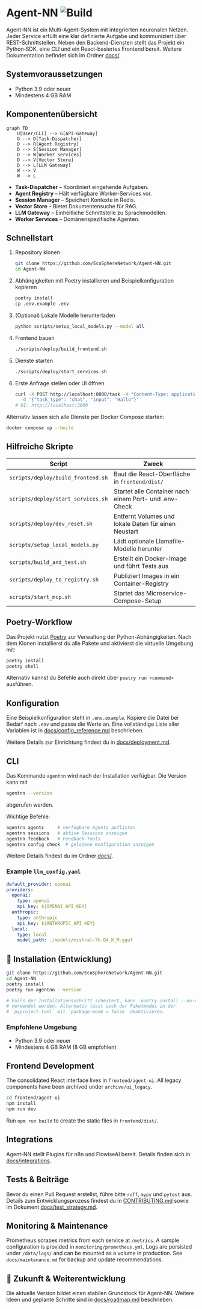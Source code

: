 # Agent-NN ![Build](https://img.shields.io/badge/build-passing-brightgreen)

Agent-NN ist ein Multi-Agent-System mit integrierten neuronalen Netzen. Jeder Service erfüllt eine klar definierte Aufgabe und kommuniziert über REST-Schnittstellen. Neben den Backend-Diensten stellt das Projekt ein Python‑SDK, eine CLI und ein React-basiertes Frontend bereit. Weitere Dokumentation befindet sich im Ordner [docs/](docs/).

## Systemvoraussetzungen

- Python 3.9 oder neuer
- Mindestens 4 GB RAM

## Komponentenübersicht

```mermaid
graph TD
    U[User/CLI] --> G[API-Gateway]
    G --> D[Task-Dispatcher]
    D --> R[Agent Registry]
    D --> S[Session Manager]
    D --> W[Worker Services]
    D --> V[Vector Store]
    D --> L[LLM Gateway]
    W --> V
    W --> L
```

- **Task-Dispatcher** – Koordiniert eingehende Aufgaben.
- **Agent Registry** – Hält verfügbare Worker-Services vor.
- **Session Manager** – Speichert Kontexte in Redis.
- **Vector Store** – Bietet Dokumentensuche für RAG.
- **LLM Gateway** – Einheitliche Schnittstelle zu Sprachmodellen.
- **Worker Services** – Domänenspezifische Agenten.

## Schnellstart

1. Repository klonen
   ```bash
   git clone https://github.com/EcoSphereNetwork/Agent-NN.git
   cd Agent-NN
   ```
2. Abhängigkeiten mit Poetry installieren und Beispielkonfiguration kopieren
   ```bash
   poetry install
   cp .env.example .env
   ```
3. (Optional) Lokale Modelle herunterladen
   ```bash
   python scripts/setup_local_models.py --model all
   ```
4. Frontend bauen
   ```bash
   ./scripts/deploy/build_frontend.sh
   ```
5. Dienste starten
   ```bash
   ./scripts/deploy/start_services.sh
   ```
6. Erste Anfrage stellen oder UI öffnen
   ```bash
   curl -X POST http://localhost:8000/task -H "Content-Type: application/json" \
     -d '{"task_type": "chat", "input": "Hallo"}'
   # UI: http://localhost:3000
   ```

Alternativ lassen sich alle Dienste per Docker Compose starten:
```bash
docker compose up --build
```

## Hilfreiche Skripte

| Script | Zweck |
|---|---|
| `scripts/deploy/build_frontend.sh` | Baut die React-Oberfläche in `frontend/dist/` |
| `scripts/deploy/start_services.sh` | Startet alle Container nach einem Port- und .env-Check |
| `scripts/deploy/dev_reset.sh` | Entfernt Volumes und lokale Daten für einen Neustart |
| `scripts/setup_local_models.py` | Lädt optionale Llamafile-Modelle herunter |
| `scripts/build_and_test.sh` | Erstellt ein Docker-Image und führt Tests aus |
| `scripts/deploy_to_registry.sh` | Publiziert Images in ein Container-Registry |
| `scripts/start_mcp.sh` | Startet das Microservice-Compose-Setup |

## Poetry-Workflow

Das Projekt nutzt [Poetry](https://python-poetry.org/) zur Verwaltung der Python-Abhängigkeiten.
Nach dem Klonen installierst du alle Pakete und aktivierst die virtuelle Umgebung mit:

```bash
poetry install
poetry shell
```

Alternativ kannst du Befehle auch direkt über `poetry run <command>` ausführen.

## Konfiguration

Eine Beispielkonfiguration steht in `.env.example`. Kopiere die Datei bei Bedarf nach `.env` und passe die Werte an. Eine vollständige Liste aller Variablen ist in [docs/config_reference.md](docs/config_reference.md) beschrieben.

Weitere Details zur Einrichtung findest du in [docs/deployment.md](docs/deployment.md).
## CLI

Das Kommando `agentnn` wird nach der Installation verfügbar. Die Version kann mit

```bash
agentnn --version
```
abgerufen werden.

Wichtige Befehle:
```bash
agentnn agents     # verfügbare Agents auflisten
agentnn sessions   # aktive Sessions anzeigen
agentnn feedback   # Feedback-Tools
agentnn config check  # geladene Konfiguration anzeigen
```

Weitere Details findest du im Ordner [docs/](docs/).

### Example `llm_config.yaml`

```yaml
default_provider: openai
providers:
  openai:
    type: openai
    api_key: ${OPENAI_API_KEY}
  anthropic:
    type: anthropic
    api_key: ${ANTHROPIC_API_KEY}
  local:
    type: local
    model_path: ./models/mistral-7b.Q4_K_M.gguf
```

## 🤖 Installation (Entwicklung)

```bash
git clone https://github.com/EcoSphereNetwork/Agent-NN.git
cd Agent-NN
poetry install
poetry run agentnn --version

# Falls der Installationsschritt scheitert, kann `poetry install --no-root`
# verwendet werden. Alternativ lässt sich der Paketmodus in der
# `pyproject.toml` mit `package-mode = false` deaktivieren.
```

### Empfohlene Umgebung

- Python 3.9 oder neuer
- Mindestens 4 GB RAM (8 GB empfohlen)

## Frontend Development

The consolidated React interface lives in `frontend/agent-ui`. All legacy
components have been archived under `archive/ui_legacy`.

```bash
cd frontend/agent-ui
npm install
npm run dev
```

Run `npm run build` to create the static files in `frontend/dist/`.

## Integrations

Agent-NN stellt Plugins für n8n und FlowiseAI bereit. Details finden sich in
[docs/integrations](docs/integrations/index.md).

## Tests & Beiträge

Bevor du einen Pull Request erstellst, führe bitte `ruff`, `mypy` und `pytest` aus. Details zum Entwicklungsprozess findest du in [CONTRIBUTING.md](CONTRIBUTING.md) sowie im Dokument [docs/test_strategy.md](docs/test_strategy.md).

## Monitoring & Maintenance

Prometheus scrapes metrics from each service at `/metrics`. A sample configuration
is provided in `monitoring/prometheus.yml`. Logs are persisted under `/data/logs/`
and can be mounted as a volume in production. See `docs/maintenance.md` for
backup and update recommendations.

## 🔭 Zukunft & Weiterentwicklung

Die aktuelle Version bildet einen stabilen Grundstock für Agent-NN. Weitere Ideen und geplante Schritte sind in [docs/roadmap.md](docs/roadmap.md) beschrieben.
